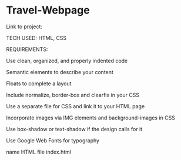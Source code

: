 # Travel-Webpage

Link to project: 

TECH USED: HTML, CSS

REQUIREMENTS:

Use clean, organized, and properly indented code

Semantic elements to describe your content

Floats to complete a layout

Include normalize, border-box and clearfix in your CSS

Use a separate file for CSS and link it to your HTML page

Incorporate images via IMG elements and background-images in CSS

Use box-shadow or text-shadow if the design calls for it

Use Google Web Fonts for typography

name HTML file index.html

